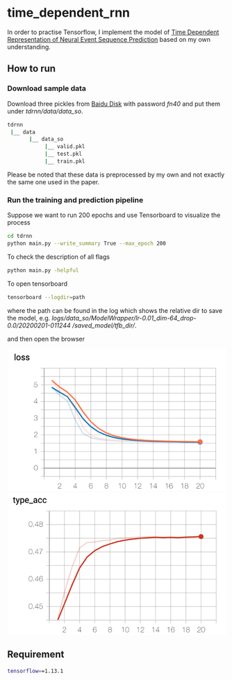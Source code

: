 # time_dependent_rnn

In order to practise Tensorflow, I implement the model of [Time Dependent Representation of Neural Event Sequence Prediction](https://arxiv.org/abs/1708.00065)
based on my own understanding.


## How to run

### Download sample data
Download three pickles from [Baidu Disk](https://pan.baidu.com/s/1O5yLWckrWzFaS9ku2N_7xw) with password *fn40* and 
put them under *tdrnn/data/data_so*.

```bash
tdrnn
 |__ data
       |__ data_so
            |__ valid.pkl
            |__ test.pkl
            |__ train.pkl
```

Please be noted that these data is preprocessed by my own and not exactly the same one used in the paper. 


### Run the training and prediction pipeline

Suppose we want to run 200 epochs and use Tensorboard to visualize the process

```bash
cd tdrnn
python main.py --write_summary True --max_epoch 200
```

To check the description of all flags
```bash
python main.py -helpful
```

To open tensorboard
```bash
tensorboard --logdir=path
```
where the path can be found in the log which shows the relative dir to save the model, e.g. *logs/data_so/ModelWrapper/lr-0.01_dim-64_drop-0.0/20200201-011244
/saved_model/tfb_dir/*.

and then open the browser

<img src="https://github.com/iLampard/time_dependent_rnn/blob/master/figures/loss.png" />

<img src="https://github.com/iLampard/time_dependent_rnn/blob/master/figures/acc.png" />


## Requirement

```bash
tensorflow==1.13.1
```